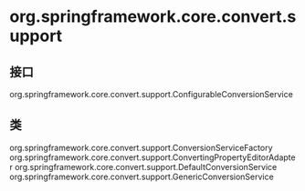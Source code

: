 # org.springframework.core.convert.support

## 接口

org.springframework.core.convert.support.ConfigurableConversionService

## 类

org.springframework.core.convert.support.ConversionServiceFactory
org.springframework.core.convert.support.ConvertingPropertyEditorAdapter
org.springframework.core.convert.support.DefaultConversionService
org.springframework.core.convert.support.GenericConversionService




